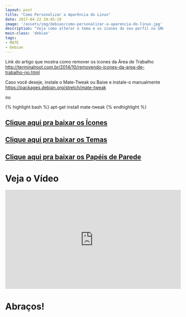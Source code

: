 ```yaml
---
layout: post
title: "Como Personalizar a Aparência do Linux"
date: 2017-04-22 19:45:19
image: '/assets/img/debian/como-personalizar-a-aparencia-do-linux.jpg'
description: "Veja como alterar o tema e os ícones do seu perfil no GNU/Linux."
main-class: 'debian'
tags:
- MATE
- Debian
---
```


Link do artigo que mostra como remover os ícones da Área de Trabalho
<http://terminalroot.com.br/2014/10/removendo-icones-da-area-de-trabalho-no.html>

Caso você deseje, instale o Mate-Tweak ou Baixe e instale-o manualmente
<https://packages.debian.org/stretch/mate-tweak>

ou

{% highlight bash %}
apt-get install mate-tweak
{% endhighlight %}

## [Clique aqui pra baixar os Ícones](https://goo.gl/HjgJHu)

## [Clique aqui pra baixar os Temas](https://goo.gl/tGQ1x7)

## [Clique aqui pra baixar os Papéis de Parede](https://goo.gl/pl0wmn)

# Veja o Vídeo

<iframe width="560" height="315" src="https://www.youtube.com/embed/7GQFKbePT-k" frameborder="0" allowfullscreen></iframe>

# Abraços!

